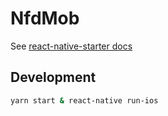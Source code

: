 # NfdMob
See [react-native-starter docs](https://ueno-llc.github.io/react-native-starter/)

## Development
```bash
yarn start & react-native run-ios
```
